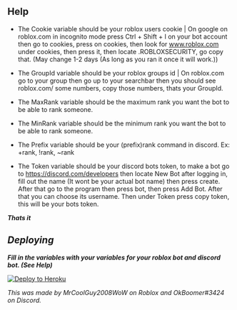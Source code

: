 ## Help

- The Cookie variable should be your roblox users cookie | On google on roblox.com in incognito mode press Ctrl + Shift + I on your bot account then go to cookies, press on cookies, then look for www.roblox.com under cookies, then press it, then locate .ROBLOXSECURITY, go copy that. (May change 1-2 days (As long as you ran it once it will work.))

- The GroupId variable should be your roblox groups id | On roblox.com go to your group then go up to your searchbar then you should see roblox.com/ some numbers, copy those numbers, thats your GroupId.

- The MaxRank variable should be the maximum rank you want the bot to be able to rank someone.

- The MinRank variable should be the minimum rank you want the bot to be able to rank someone.

- The Prefix variable should be your (prefix)rank command in discord. Ex: +rank, !rank, ~rank

- The Token variable should be your discord bots token, to make a bot go to https://discord.com/developers then locate New Bot after logging in, fill out the name (It wont be your actual bot name) then press create. After that go to the program then press bot, then press Add Bot. After that you can choose its username. Then under Token press copy token, this will be your bots token.

___Thats it___

## _Deploying_
***Fill in the variables with your variables for your roblox bot and discord bot. (See Help)***

[![Deploy to Heroku](https://www.herokucdn.com/deploy/button.png)](https://heroku.com/deploy)

 
_This was made by MrCoolGuy2008WoW on Roblox and OkBoomer#3424 on Discord._
